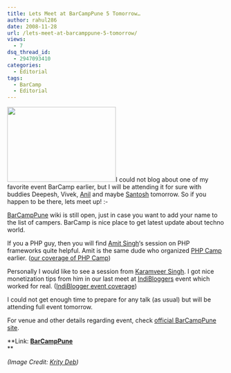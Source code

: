 ```yaml
---
title: Lets Meet at BarCampPune 5 Tomorrow…
author: rahul286
date: 2008-11-28
url: /lets-meet-at-barcamppune-5-tomorrow/
views:
  - 7
dsq_thread_id:
  - 2947093410
categories:
  - Editorial
tags:
  - BarCamp
  - Editorial
---
```

[<img class="alignright size-full wp-image-2781" title="barcamoppune5" src="http://cdn.devilsworkshop.org/files/2008/11/barcamoppune5.png" alt="" width="251" height="173" />][1]I could not blog about one of my favorite event BarCamp earlier, but I will be attending it for sure with buddies Deepesh, Vivek, <a href="http://anilwadghule.com/blog/" onclick="_gaq.push(['_trackEvent', 'outbound-article', 'http://anilwadghule.com/blog/', 'Anil']);" >Anil</a> and maybe <a href="http://programin.wordpress.com/" onclick="_gaq.push(['_trackEvent', 'outbound-article', 'http://programin.wordpress.com/', 'Santosh']);" >Santosh</a> tomorrow. So if you happen to be there, lets meet up! <img src="http://devilsworkshop.org/wp-includes/images/smilies/simple-smile.png" alt=":-)" class="wp-smiley" style="height: 1em; max-height: 1em;" />

<a href="http://www.barcamppune.org/" onclick="_gaq.push(['_trackEvent', 'outbound-article', 'http://www.barcamppune.org/', 'BarCampPune']);" >BarCampPune</a> wiki is still open, just in case you want to add your name to the list of campers. BarCamp is nice place to get latest update about techno world.

If you a PHP guy, then you will find <a href="http://amiworks.co.in/talk/" onclick="_gaq.push(['_trackEvent', 'outbound-article', 'http://amiworks.co.in/talk/', 'Amit Singh']);" >Amit Singh</a>&#8216;s session on PHP frameworks quite helpful. Amit is the same dude who organized <a href="http://phpcamp.org/" onclick="_gaq.push(['_trackEvent', 'outbound-article', 'http://phpcamp.org/', 'PHP Camp']);" >PHP Camp</a> earlier. ([our coverage of PHP Camp][2])

Personally I would like to see a session from <a href="http://www.jimkarter.com/" onclick="_gaq.push(['_trackEvent', 'outbound-article', 'http://www.jimkarter.com/', 'Karamveer Singh']);" >Karamveer Singh</a>. I got nice monetization tips from him in our last meet at <a href="http://www.indiblogger.in/" onclick="_gaq.push(['_trackEvent', 'outbound-article', 'http://www.indiblogger.in/', 'IndiBloggers']);" >IndiBloggers</a> event which worked for real. ([IndiBlogger event coverage][3])

I could not get enough time to prepare for any talk (as usual) but will be attending full event tomorrow.

For venue and other details regarding event, check <a href="http://www.barcamppune.org/" onclick="_gaq.push(['_trackEvent', 'outbound-article', 'http://www.barcamppune.org/', 'official BarCampPune site']);" >official BarCampPune site</a>.

**Link: **<a href="http://www.barcamppune.org/" onclick="_gaq.push(['_trackEvent', 'outbound-article', 'http://www.barcamppune.org/', 'BarCampPune']);" >BarCampPune</a>**  
**

*(Image Credit: <a href="http://www.krity.net/blog/2008/11/chicklets-for-bcp5/" onclick="_gaq.push(['_trackEvent', 'outbound-article', 'http://www.krity.net/blog/2008/11/chicklets-for-bcp5/', 'Krity Deb']);" >Krity Deb</a>)*

 [1]: http://cdn.devilsworkshop.org/files/2008/11/barcamoppune5.png
 [2]: http://devilsworkshop.org/phpcamp-pune-lets-geek-up/
 [3]: http://devilsworkshop.org/event-indiblogger-pune-meet-turns-out-to-be-a-huge-success/
